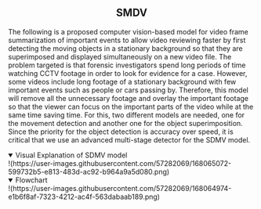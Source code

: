 ## <div align="center">SMDV</div>

The following is a proposed computer vision-based model for video frame summarization of important events to allow video reviewing faster by first detecting the moving objects in a stationary background so that they are superimposed and displayed simultaneously on a new video file. The problem targeted is that forensic investigators spend long periods of time watching CCTV footage in order to look for evidence for a case. However, some videos include long footage of a stationary background with few important events such as people or cars passing by. Therefore, this model will remove all the unnecessary footage and overlay the important footage so that the viewer can focus on the important parts of the video while at the same time saving time. For this, two different models are needed, one for the movement detection and another one for the object superimposition. Since the priority for the object detection is accuracy over speed, it is critical that we use an advanced multi-stage detector for the SDMV model.


<details open>
<summary>Visual Explanation of SDMV model</summary>
!(https://user-images.githubusercontent.com/57282069/168065072-599732b5-e813-483d-ac92-b964a9a5d080.png)

</details>

<details open>
<summary>Flowchart</summary>
  !(https://user-images.githubusercontent.com/57282069/168064974-e1b6f8af-7323-4212-ac4f-563dabaab189.png)

</details>
